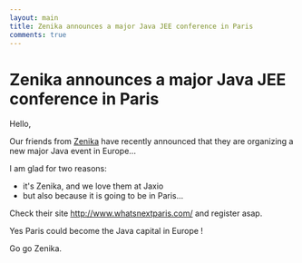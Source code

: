 ```yaml
---
layout: main
title: Zenika announces a major Java JEE conference in Paris
comments: true
---
```


# Zenika announces a major Java JEE conference in Paris
Hello, 

Our friends from <a href="http:/www.zenika.com">Zenika</a> have recently announced that they are organizing a new major Java event in Europe... 

I am glad for two reasons:
 
* it's Zenika, and we love them at Jaxio
* but also because it is going to be in Paris... 

Check their site <a href="http://www.whatsnextparis.com/">http://www.whatsnextparis.com/</a> and register asap. 

Yes Paris could become the Java capital in Europe ! 

Go go Zenika.